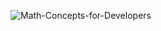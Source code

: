 
![Math-Concepts-for-Developers](https://github.com/user-attachments/assets/e840a2d7-d439-4014-8e9a-d9a816722dc8)
